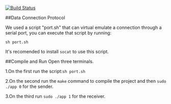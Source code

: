 [![Build Status](https://travis-ci.com/pedro-c/RCOM-FEUP.svg?token=EybUXufTwGCDe4ebsfmh&branch=llopen())](https://travis-ci.com/pedro-c/RCOM-FEUP)

##Data Connection Protocol

We used a script "port.sh" that can virtual emulate a connection through a serial port, you can execute that script by running:

```
sh port.sh
```

It's recomended to install ```socat``` to use this script.

##Compile and Run
Open three terminals.

1.On the first run the script:``` sh port.sh ```

2.On the second run the ``` make ``` command to compile the project and then ``` sudo ./app 0 ``` for the sender.

3.On the third run ``` sudo ./app 1 ``` for the receiver.

